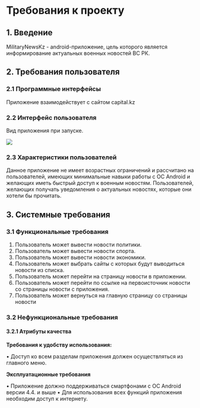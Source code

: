 # **Требования к проекту**

## **1. Введение**

MilitaryNewsKz - android-приложение, цель которого является информирование актуальных военных новостей ВС РК.

## **2. Требования пользователя**

### **2.1 Программные интерфейсы**

Приложение взаимодействует с сайтом capital.kz

### **2.2 Интерфейс пользователя**

Вид приложения при запуске.

![](https://github.com/ZhekasKZ/Military/blob/master/mainDeskTOP/%D0%A1%D0%BD%D0%B8%D0%BC%D0%BE%D0%BA.PNG)

### **2.3 Характеристики пользователей**
Данное приложение не имеет возрастных ограничений и рассчитано на пользователей, имеющих минимальные навыки работы с ОС Android и желающих иметь быстрый доступ к военным новостям. Пользователей, желающих получать уведомления о актуальных новостях, которые они хотели бы прочитать.

## **3. Системные требования**

### **3.1 Функциональные требования**
1) Пользователь может вывести новости политики.
2) Пользователь может вывести новости спорта.
3) Пользователь может вывести новости экономики.
4) Пользователь может выбрать сайты с которых будут выводиться новости из списка.
5) Пользователь может перейти на страницу новости в приложении.
6) Пользователь может перейти по ссылке на первоисточник новости со страницы новости с приложения.
7) Пользователь может вернуться на главную страницу со страницы новости


### **3.2 Нефункциональные требования**

#### **3.2.1 Атрибуты качества**

**Требования к удобству использования:**

•	Доступ ко всем разделам приложения должен осуществляться из главного меню.

**Эксплуатационные требования**

•	Приложение должно поддерживаться смартфонами с ОС Android версии 4.4. и выше
•	Для использования всех функций приложения необходим доступ к интернету.


